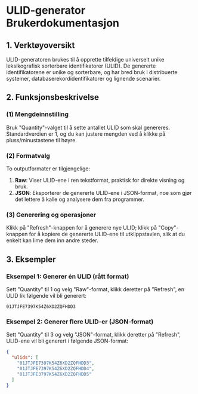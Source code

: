 # ULID-generator Brukerdokumentasjon

## 1. Verktøyoversikt
ULID-generatoren brukes til å opprette tilfeldige universelt unike leksikografisk sorterbare identifikatorer (ULID). De genererte identifikatorene er unike og sorterbare, og har bred bruk i distribuerte systemer, databaserekordidentifikatorer og lignende scenarier.

## 2. Funksjonsbeskrivelse

### (1) Mengdeinnstilling
Bruk "Quantity"-valget til å sette antallet ULID som skal genereres. Standardverdien er 1, og du kan justere mengden ved å klikke på pluss/minustastene til høyre.

### (2) Formatvalg
To outputformater er tilgjengelige:
1. **Raw**: Viser ULID-ene i ren tekstformat, praktisk for direkte visning og bruk.
2. **JSON**: Eksporterer de genererte ULID-ene i JSON-format, noe som gjør det lettere å kalle og analysere dem fra programmer.

### (3) Generering og operasjoner
Klikk på "Refresh"-knappen for å generere nye ULID; klikk på "Copy"-knappen for å kopiere de genererte ULID-ene til utklippstavlen, slik at du enkelt kan lime dem inn andre steder.

## 3. Eksempler

### Eksempel 1: Generer én ULID (rått format)
Sett "Quantity" til 1 og velg "Raw"-format, klikk deretter på "Refresh", en ULID lik følgende vil bli generert:
```
01JTJFE7397K54Z6XD2ZQFHDD3
```

### Eksempel 2: Generer flere ULID-er (JSON-format)
Sett "Quantity" til 3 og velg "JSON"-format, klikk deretter på "Refresh", ULID-ene vil bli generert i følgende JSON-format:
```json
{
  "ulids": [
    "01JTJFE7397K54Z6XD2ZQFHDD3",
    "01JTJFE7397K54Z6XD2ZQFHDD4",
    "01JTJFE3797K54Z6XD2ZQFHDD5"
  ]
}